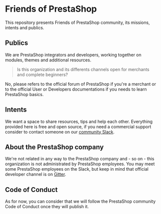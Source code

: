 # Friends of PrestaShop

This repository presents Friends of PrestaShop community, its missions, intents and publics.

## Publics

We are PrestaShop integrators and developers, working together on modules, themes and additional resources.

> Is this organization and its differents channels open for merchants and complete beginners?

No, please refers to the official forum of PrestaShop if you're a merchant or to the official User or Developers documentations if you needs to learn PrestaShop basics.

## Intents

We want a space to share resources, tips and help each other.
Everything provided here is free and open source, if you need a commercial support consider to contact someone on our [community Slack](http://friends-of-presta.slack.com).

## About the PrestaShop company

We're not related in any way to the PrestaShop company and - so on - this organization is not administrated by PrestaShop employees.
You may meet some PrestaShop employees on the Slack, but keep in mind that official developer channel is on [Gitter](https://gitter.im/PrestaShop/General).

## Code of Conduct

As for now, you can consider that we will follow the PrestaShop community Code of Conduct once they will publish it. 
